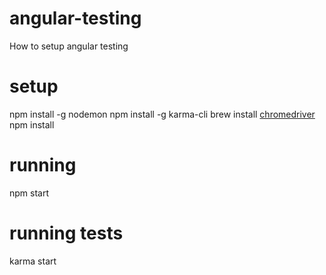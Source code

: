 angular-testing
=====================
How to setup angular testing

setup
=====================
npm install -g nodemon
npm install -g karma-cli
brew install [chromedriver](https://code.google.com/p/selenium/wiki/ChromeDriver)
npm install

running
=====================
npm start

running tests
=====================
karma start